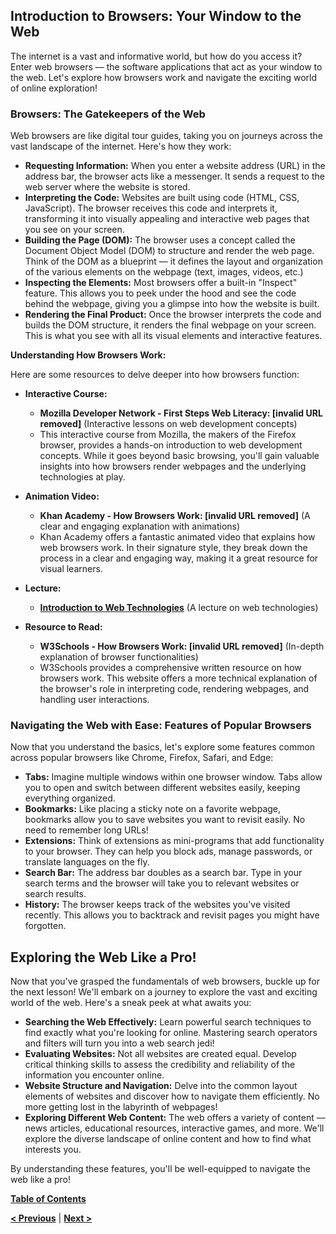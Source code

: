 ## Introduction to Browsers: Your Window to the Web

The internet is a vast and informative world, but how do you access it?  Enter web browsers –– the software applications that act as your window to the web.  Let's explore how browsers work and navigate the exciting world of online exploration!

### Browsers: The Gatekeepers of the Web

Web browsers are like digital tour guides, taking you on journeys across the vast landscape of the internet.  Here's how they work:

* **Requesting Information:**  When you enter a website address (URL) in the address bar, the browser acts like a messenger.  It sends a request to the web server where the website is stored.
* **Interpreting the Code:** Websites are built using code (HTML, CSS, JavaScript). The browser receives this code and interprets it, transforming it into visually appealing and interactive web pages that you see on your screen.
* **Building the Page (DOM):**  The browser uses a concept called the Document Object Model (DOM) to structure and render the web page.  Think of the DOM as a blueprint –– it defines the layout and organization of the various elements on the webpage (text, images, videos, etc.)
* **Inspecting the Elements:** Most browsers offer a built-in "Inspect" feature. This allows you to peek under the hood and see the code behind the webpage, giving you a glimpse into how the website is built.
* **Rendering the Final Product:**  Once the browser interprets the code and builds the DOM structure, it renders the final webpage on your screen. This is what you see with all its visual elements and interactive features.

**Understanding How Browsers Work:**

Here are some resources to delve deeper into how browsers function:

* **Interactive Course:**  
   * **Mozilla Developer Network - First Steps Web Literacy: [invalid URL removed]** (Interactive lessons on web development concepts)  
   * This interactive course from Mozilla, the makers of the Firefox browser, provides a hands-on introduction to web development concepts.  While it goes beyond basic browsing, you'll gain valuable insights into how browsers render webpages and the underlying technologies at play.

* **Animation Video:**  
   * **Khan Academy - How Browsers Work: [invalid URL removed]** (A clear and engaging explanation with animations)  
   * Khan Academy offers a fantastic animated video that explains how web browsers work.  In their signature style, they break down the process in a clear and engaging way, making it a great resource for visual learners.
* **Lecture:**
  * **[Introduction to Web Technologies](https://www.youtube.com/watch?v=JsbxB2l7QGY&ab)** (A lecture on web technologies)
* **Resource to Read:**  
   * **W3Schools - How Browsers Work: [invalid URL removed]** (In-depth explanation of browser functionalities)  
   * W3Schools provides a comprehensive written resource on how browsers work. This website offers a more technical explanation of the browser's role in interpreting code, rendering webpages, and handling user interactions.


### Navigating the Web with Ease: Features of Popular Browsers

Now that you understand the basics, let's explore some features common across popular browsers like Chrome, Firefox, Safari, and Edge:

* **Tabs:**  Imagine multiple windows within one browser window.  Tabs allow you to open and switch between different websites easily, keeping everything organized.
* **Bookmarks:**  Like placing a sticky note on a favorite webpage, bookmarks allow you to save websites you want to revisit easily. No need to remember long URLs!
* **Extensions:**  Think of extensions as mini-programs that add functionality to your browser.  They can help you block ads, manage passwords, or translate languages on the fly. 
* **Search Bar:**  The address bar doubles as a search bar.  Type in your search terms and the browser will take you to relevant websites or search results.
* **History:**  The browser keeps track of the websites you've visited recently.  This allows you to backtrack and revisit pages you might have forgotten.

## Exploring the Web Like a Pro!

Now that you've grasped the fundamentals of web browsers, buckle up for the next lesson! We'll embark on a journey to explore the vast and exciting world of the web. Here's a sneak peek at what awaits you:

* **Searching the Web Effectively:** Learn powerful search techniques to find exactly what you're looking for online.  Mastering search operators and filters will turn you into a web search jedi!
* **Evaluating Websites:**  Not all websites are created equal. Develop critical thinking skills to assess the credibility and reliability of the information you encounter online. 
* **Website Structure and Navigation:**  Delve into the common layout elements of websites and discover how to navigate them efficiently.  No more getting lost in the labyrinth of webpages!
* **Exploring Different Web Content:**  The web offers a variety of content –– news articles, educational resources, interactive games, and more.  We'll explore the diverse landscape of online content and how to find what interests you. 

By understanding these features, you'll be well-equipped to navigate the web like a pro!

[**Table of Contents**](/contents/table-of-contents.md)

[**< Previous**](/contents/os/os.md) | [**Next >**]()
